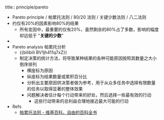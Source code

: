 title:: principle/pareto

- Pareto principle / 帕累托法则 / 80/20 法则 / 关键少数法则 / 八二法则
- 约仅有20%的因素影响80%的结果
  - 所有变因中，最重要的仅有20%，虽然剩余的80%占了多数，影响的幅度却远低于 "**关键的少数**"
-
- Pareto analysis 帕累托分析
  - {{bilibili BV1jh411q7xZ}}
  - 制定决策的统计方法，将导致某种结果的各种可能原因按照其数量之大小倒序排列
    - 横座标为原因
    - 纵座标为结果数量或累积百分比
    - 分析出主要原因供决策者做为参考，用于从众多任务中选择有限数量的任务以取得显著的整体效果
    - 问题解决者估计每个行动带来的好处，然后选择一些最有效的行动
      - 这些行动带来的总利益合理地接近最大可能的行动
- Refs
  - [帕累托法则 - 维基百科，自由的百科全书](https://zh.wikipedia.org/zh-cn/%E5%B8%95%E7%B4%AF%E6%89%98%E6%B3%95%E5%88%99)